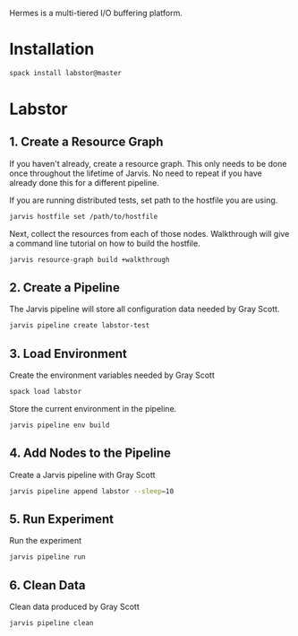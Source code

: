 Hermes is a multi-tiered I/O buffering platform.

# Installation

```bash
spack install labstor@master
```

# Labstor

## 1. Create a Resource Graph

If you haven't already, create a resource graph. This only needs to be done
once throughout the lifetime of Jarvis. No need to repeat if you have already
done this for a different pipeline.

If you are running distributed tests, set path to the hostfile you are  using.
```bash
jarvis hostfile set /path/to/hostfile
```

Next, collect the resources from each of those nodes. Walkthrough will give
a command line tutorial on how to build the hostfile.
```bash
jarvis resource-graph build +walkthrough
```

## 2. Create a Pipeline

The Jarvis pipeline will store all configuration data needed by Gray Scott.

```bash
jarvis pipeline create labstor-test
```

## 3. Load Environment

Create the environment variables needed by Gray Scott
```bash
spack load labstor
```````````

Store the current environment in the pipeline.
```bash
jarvis pipeline env build
```

## 4. Add Nodes to the Pipeline

Create a Jarvis pipeline with Gray Scott
```bash
jarvis pipeline append labstor --sleep=10
```

## 5. Run Experiment

Run the experiment
```bash
jarvis pipeline run
```

## 6. Clean Data

Clean data produced by Gray Scott
```bash
jarvis pipeline clean
```
